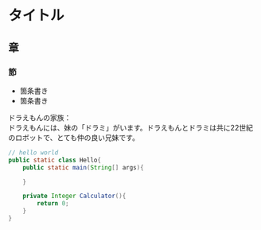# タイトル
## 章
### 節

- 箇条書き
- 箇条書き

ドラえもんの家族：  
ドラえもんには、妹の「ドラミ」がいます。ドラえもんとドラミは共に22世紀のロボットで、とても仲の良い兄妹です。

```java
// hello world
public static class Hello{
    public static main(String[] args){

    }

    private Integer Calculator(){
        return 0;
    }
}
```